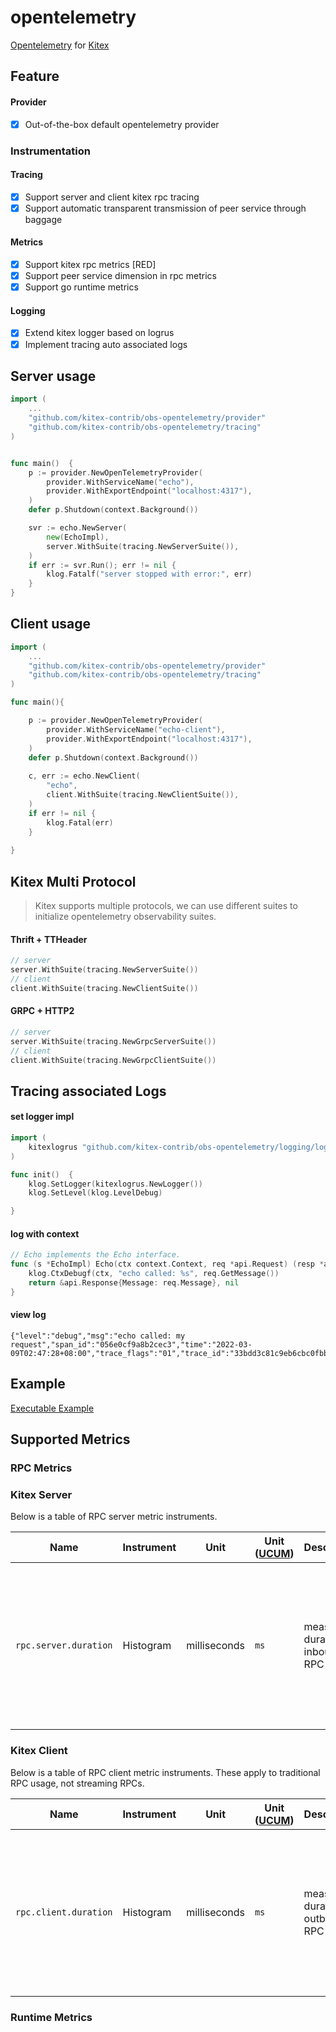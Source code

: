# opentelemetry

[Opentelemetry](https://opentelemetry.io/) for [Kitex](https://github.com/cloudwego/kitex)

## Feature
#### Provider
- [x] Out-of-the-box  default opentelemetry provider

### Instrumentation

#### Tracing
- [x] Support server and client kitex rpc tracing
- [x] Support automatic transparent transmission of peer service through baggage

#### Metrics
- [x] Support kitex rpc metrics [RED]
- [x] Support peer service dimension in rpc metrics
- [x] Support go runtime metrics

#### Logging
- [x] Extend kitex logger based on logrus
- [x] Implement tracing auto associated logs

## Server usage
```go
import (
    ...
    "github.com/kitex-contrib/obs-opentelemetry/provider"
    "github.com/kitex-contrib/obs-opentelemetry/tracing"
)


func main()  {
    p := provider.NewOpenTelemetryProvider(
        provider.WithServiceName("echo"),
        provider.WithExportEndpoint("localhost:4317"),
    )
    defer p.Shutdown(context.Background())

    svr := echo.NewServer(
        new(EchoImpl),
        server.WithSuite(tracing.NewServerSuite()),
    )
    if err := svr.Run(); err != nil {
        klog.Fatalf("server stopped with error:", err)
    } 	
}

```

## Client usage
```go
import (
    ...
    "github.com/kitex-contrib/obs-opentelemetry/provider"
    "github.com/kitex-contrib/obs-opentelemetry/tracing"
)

func main(){

    p := provider.NewOpenTelemetryProvider(
        provider.WithServiceName("echo-client"),
        provider.WithExportEndpoint("localhost:4317"),
    )
    defer p.Shutdown(context.Background())
    
    c, err := echo.NewClient(
        "echo",
        client.WithSuite(tracing.NewClientSuite()),
    )
    if err != nil {
        klog.Fatal(err)
    }
	
}

```


## Kitex Multi Protocol
> Kitex supports multiple protocols, we can use different suites to initialize opentelemetry observability suites.
#### Thrift + TTHeader
```go
// server
server.WithSuite(tracing.NewServerSuite())
// client
client.WithSuite(tracing.NewClientSuite())
```

#### GRPC + HTTP2
```go
// server
server.WithSuite(tracing.NewGrpcServerSuite())
// client
client.WithSuite(tracing.NewGrpcClientSuite())
```



## Tracing associated Logs

#### set logger impl
```go
import (
    kitexlogrus "github.com/kitex-contrib/obs-opentelemetry/logging/logrus"
)

func init()  {
    klog.SetLogger(kitexlogrus.NewLogger())
    klog.SetLevel(klog.LevelDebug)

}
```

#### log with context

```go
// Echo implements the Echo interface.
func (s *EchoImpl) Echo(ctx context.Context, req *api.Request) (resp *api.Response, err error) {
	klog.CtxDebugf(ctx, "echo called: %s", req.GetMessage())
	return &api.Response{Message: req.Message}, nil
}
```

#### view log

```log
{"level":"debug","msg":"echo called: my request","span_id":"056e0cf9a8b2cec3","time":"2022-03-09T02:47:28+08:00","trace_flags":"01","trace_id":"33bdd3c81c9eb6cbc0fbb59c57ce088b"}
```


## Example

[Executable Example](https://github.com/cloudwego/kitex-examples/tree/main/opentelemetry)

## Supported Metrics

### RPC Metrics

### Kitex Server

Below is a table of RPC server metric instruments.

| Name | Instrument | Unit | Unit ([UCUM](README.md#instrument-units)) | Description | Status | Streaming |
|------|------------|------|-------------------------------------------|-------------|--------|-----------|
| `rpc.server.duration` | Histogram  | milliseconds | `ms` | measures duration of inbound RPC | Recommended | N/A.  While streaming RPCs may record this metric as start-of-batch to end-of-batch, it's hard to interpret in practice. |

### Kitex Client

Below is a table of RPC client metric instruments.  These apply to traditional
RPC usage, not streaming RPCs.

| Name | Instrument | Unit | Unit ([UCUM](README.md#instrument-units)) | Description | Status | Streaming |
|------|------------|------|-------------------------------------------|-------------|--------|-----------|
| `rpc.client.duration` | Histogram | milliseconds | `ms` | measures duration of outbound RPC | Recommended | N/A.  While streaming RPCs may record this metric as start-of-batch to end-of-batch, it's hard to interpret in practice. |

### Runtime Metrics

